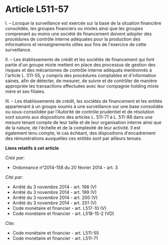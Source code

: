 # Article L511-57

I. – Lorsque la surveillance est exercée sur la base de la situation financière consolidée, les groupes financiers ou mixtes
ainsi que les groupes comprenant au moins une société de financement doivent adopter des procédures de contrôle interne
adéquates pour la production des informations et renseignements utiles aux fins de l'exercice de cette surveillance.

II. – Les établissements de crédit et les sociétés de financement qui font partie d'un groupe mixte mettent en place des
processus de gestion des risques et des mécanismes de contrôle interne adéquats mentionnés à l'article L. 511-55, y compris
des procédures comptables et d'information saines, afin de détecter, de mesurer, de suivre et de contrôler de manière
appropriée les transactions effectuées avec leur compagnie holding mixte mère et ses filiales.

III. – Les établissements de crédit, les sociétés de financement et les entités appartenant à un groupe soumis à une
surveillance sur une base consolidée ou sous-consolidée par l'Autorité de contrôle prudentiel et de résolution sont soumis
aux dispositions des articles L. 511-71 à L. 511-88 dans une mesure tenant compte de leur taille et de leur organisation
interne ainsi que de la nature, de l'échelle et de la complexité de leur activité. Il est également tenu compte, le cas
échéant, des dispositions d'encadrement des rémunérations auxquelles ces entités sont par ailleurs tenues.

**Liens relatifs à cet article**

_Créé par_:

  - Ordonnance n°2014-158 du 20 février 2014 - art. 3

_Cité par_:

  - Arrêté du 3 novembre 2014 - art. 198 (V)
  - Arrêté du 3 novembre 2014 - art. 199 (V)
  - Arrêté du 3 novembre 2014 - art. 200 (V)
  - Arrêté du 3 novembre 2014 - art. 201 (V)
  - Code monétaire et financier - art. L517-10 (V)
  - Code monétaire et financier - art. L518-15-2 (VD)

_Cite_:

  - Code monétaire et financier - art. L511-55
  - Code monétaire et financier - art. L511-71
